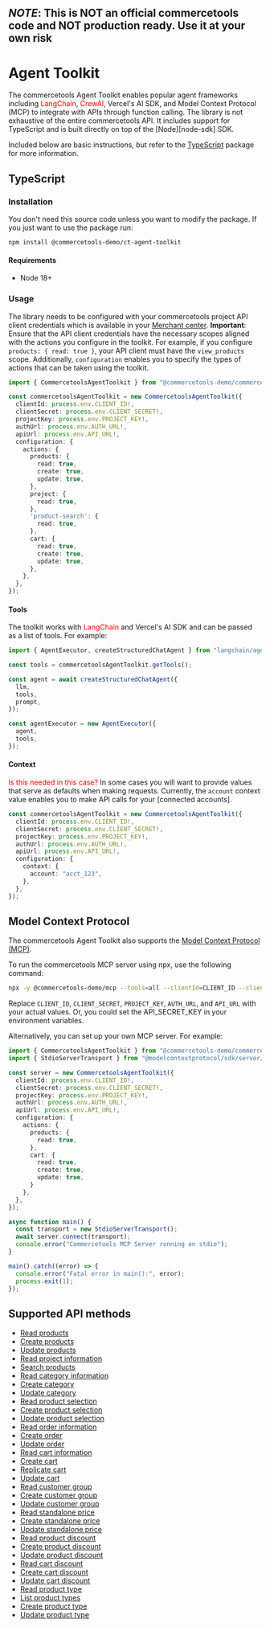 ## ***NOTE***: This is NOT an official commercetools code and NOT production ready. Use it at your own risk

# Agent Toolkit

The commercetools Agent Toolkit enables popular agent frameworks including <span style="color:red">LangChain</span>,
<span style="color:red">CrewAI</span>, Vercel's AI SDK, and Model Context Protocol (MCP) to integrate with APIs through function calling. The
library is not exhaustive of the entire commercetools API. It includes support for TypeScript and is built directly on top of the [Node][node-sdk] SDK.

Included below are basic instructions, but refer to the [TypeScript](/typescript) package for more information.

## TypeScript

### Installation

You don't need this source code unless you want to modify the package. If you just
want to use the package run:

```
npm install @commercetools-demo/ct-agent-toolkit 
```

#### Requirements

- Node 18+

### Usage

The library needs to be configured with your commercetools project API client credentials which is available in your [Merchant center](https://docs.commercetools.com/getting-started/create-api-client). 
**Important**: Ensure that the API client credentials have the necessary scopes aligned with the actions you configure in the toolkit. For example, if you configure `products: { read: true }`, your API client must have the `view_products` scope.
Additionally, `configuration` enables you to specify the types of actions that can be taken using the toolkit.

```typescript
import { CommercetoolsAgentToolkit } from "@commercetools-demo/commercetools-agent-toolkit/langchain";

const commercetoolsAgentToolkit = new CommercetoolsAgentToolkit({
  clientId: process.env.CLIENT_ID!,
  clientSecret: process.env.CLIENT_SECRET!,
  projectKey: process.env.PROJECT_KEY!,
  authUrl: process.env.AUTH_URL!,
  apiUrl: process.env.API_URL!,
  configuration: {
    actions: {
      products: {
        read: true,
        create: true,
        update: true,
      },
      project: {
        read: true,
      },
      'product-search': {
        read: true,
      },
      cart: {
        read: true,
        create: true,
        update: true,
      },
    },
  },
});
```

#### Tools

The toolkit works with <span style="color:red">LangChain</span> and Vercel's AI SDK and can be passed as a list of tools. For example:

```typescript
import { AgentExecutor, createStructuredChatAgent } from "langchain/agents";

const tools = commercetoolsAgentToolkit.getTools();

const agent = await createStructuredChatAgent({
  llm,
  tools,
  prompt,
});

const agentExecutor = new AgentExecutor({
  agent,
  tools,
});
```

#### Context
<span style="color:red">Is this needed in this case?</span>
In some cases you will want to provide values that serve as defaults when making requests. Currently, the `account` context value enables you to make API calls for your [connected accounts].

```typescript
const commercetoolsAgentToolkit = new CommercetoolsAgentToolkit({
  clientId: process.env.CLIENT_ID!,
  clientSecret: process.env.CLIENT_SECRET!,
  projectKey: process.env.PROJECT_KEY!,
  authUrl: process.env.AUTH_URL!,
  apiUrl: process.env.API_URL!,
  configuration: {
    context: {
      account: "acct_123",
    },
  },
});
```

## Model Context Protocol

The commercetools Agent Toolkit also supports the [Model Context Protocol (MCP)](https://modelcontextprotocol.com/).

To run the commercetools MCP server using npx, use the following command:

```bash
npx -y @commercetools-demo/mcp --tools=all --clientId=CLIENT_ID --clientSecret=CLIENT_SECRET --projectKey=PROJECT_KEY --authUrl=AUTH_URL --apiUrl=API_URL
```

Replace `CLIENT_ID`, `CLIENT_SECRET`, `PROJECT_KEY`, `AUTH_URL`, and `API_URL` with your actual values. Or, you could set the API_SECRET_KEY in your environment variables.

Alternatively, you can set up your own MCP server. For example:

```typescript
import { CommercetoolsAgentToolkit } from "@commercetools-demo/commercetools-agent-toolkit/modelcontextprotocol";
import { StdioServerTransport } from "@modelcontextprotocol/sdk/server/stdio.js";

const server = new CommercetoolsAgentToolkit({
  clientId: process.env.CLIENT_ID!,
  clientSecret: process.env.CLIENT_SECRET!,
  projectKey: process.env.PROJECT_KEY!,
  authUrl: process.env.AUTH_URL!,
  apiUrl: process.env.API_URL!,
  configuration: {
    actions: {
      products: {
        read: true,
      },
      cart: {
        read: true,
        create: true,
        update: true,
      }
    },
  },
});

async function main() {
  const transport = new StdioServerTransport();
  await server.connect(transport);
  console.error("Commercetools MCP Server running on stdio");
}

main().catch((error) => {
  console.error("Fatal error in main():", error);
  process.exit(1);
});
```

## Supported API methods

- [Read products](https://docs.commercetools.com/api/projects/products#query-products)
- [Create products](https://docs.commercetools.com/api/projects/products#create-product)
- [Update products](https://docs.commercetools.com/api/projects/products#update-product)
- [Read project information](https://docs.commercetools.com/api/projects/project#get-project)
- [Search products](https://docs.commercetools.com/api/projects/products#search-products)
- [Read category information](https://docs.commercetools.com/api/projects/categories#get-category-by-id)
- [Create category](https://docs.commercetools.com/api/projects/categories#create-category)
- [Update category](https://docs.commercetools.com/api/projects/categories#update-category)
- [Read product selection](https://docs.commercetools.com/api/projects/product-selections#get-productselection-by-id)
- [Create product selection](https://docs.commercetools.com/api/projects/product-selections#create-a-productselection)
- [Update product selection](https://docs.commercetools.com/api/projects/product-selections#update-productselection)
- [Read order information](https://docs.commercetools.com/api/projects/orders#get-order-by-id)
- [Create order](https://docs.commercetools.com/api/projects/orders#create-order-from-cart)
- [Update order](https://docs.commercetools.com/api/projects/orders#update-order)
- [Read cart information](https://docs.commercetools.com/api/projects/carts#get-cart-by-id)
- [Create cart](https://docs.commercetools.com/api/projects/carts#create-cart)
- [Replicate cart](https://docs.commercetools.com/api/projects/carts#replicate-cart)
- [Update cart](https://docs.commercetools.com/api/projects/carts#update-cart)
- [Read customer group](https://docs.commercetools.com/api/projects/customerGroups#get-customergroup)
- [Create customer group](https://docs.commercetools.com/api/projects/customerGroups#create-customergroup)
- [Update customer group](https://docs.commercetools.com/api/projects/customerGroups#update-customergroup)
- [Read standalone price](https://docs.commercetools.com/api/projects/standalone-prices#get-standaloneprice-by-id)
- [Create standalone price](https://docs.commercetools.com/api/projects/standalone-prices#create-standaloneprice)
- [Update standalone price](https://docs.commercetools.com/api/projects/standalone-prices#update-standaloneprice)
- [Read product discount](https://docs.commercetools.com/api/projects/productDiscounts#get-productdiscount-by-id)
- [Create product discount](https://docs.commercetools.com/api/projects/productDiscounts#create-productdiscount)
- [Update product discount](https://docs.commercetools.com/api/projects/productDiscounts#update-productdiscount)
- [Read cart discount](https://docs.commercetools.com/api/projects/cartDiscounts#get-cartdiscount-by-id)
- [Create cart discount](https://docs.commercetools.com/api/projects/cartDiscounts#create-cartdiscount)
- [Update cart discount](https://docs.commercetools.com/api/projects/cartDiscounts#update-cartdiscount)
- [Read product type](https://docs.commercetools.com/api/projects/productTypes#get-producttype-by-id)
- [List product types](https://docs.commercetools.com/api/projects/productTypes#query-producttypes)
- [Create product type](https://docs.commercetools.com/api/projects/productTypes#create-producttype)
- [Update product type](https://docs.commercetools.com/api/projects/productTypes#update-producttype)
